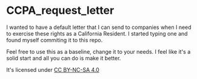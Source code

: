 # CCPA_request_letter

I wanted to have a default letter that I can send to companies when I need to exercise these rights as a California Resident. I started typing one and found myself commiting it to this repo.

Feel free to use this as a baseline, change it to your needs. I feel like it's a solid start and all you can do is make it better. 

It's licensed under [CC BY-NC-SA 4.0](https://creativecommons.org/licenses/by-nc-sa/4.0/)
